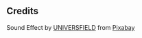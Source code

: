 ## Credits

Sound Effect by <a href="https://pixabay.com/users/universfield-28281460/?utm_source=link-attribution&utm_medium=referral&utm_campaign=music&utm_content=152054">UNIVERSFIELD</a> from <a href="https://pixabay.com//?utm_source=link-attribution&utm_medium=referral&utm_campaign=music&utm_content=152054">Pixabay</a>